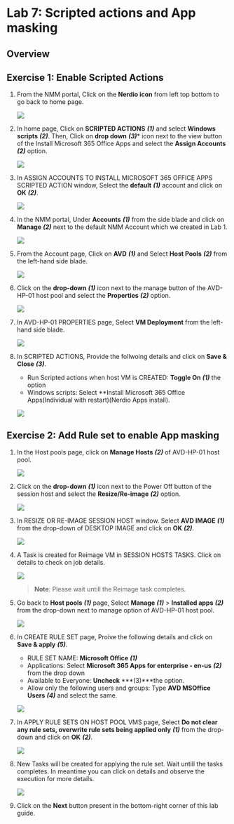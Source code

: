 # Lab 7: Scripted actions and App masking

## Overview



## Exercise 1: Enable Scripted Actions

1. From the NMM portal, Click on the **Nerdio icon** from left top bottom to go back to home page.

   ![](media/sa1.png)
      
1. In home page, Click on **SCRIPTED ACTIONS** ***(1)*** and select **Windows scripts** ***(2)***. Then, Click on **drop down** ***(3)**** icon next to the view button of the Install Microsoft 365 Office Apps and select the **Assign Accounts** ***(2)*** option.

   ![](media/sa2.png)
   
1. In ASSIGN ACCOUNTS TO INSTALL MICROSOFT 365 OFFICE APPS SCRIPTED ACTION window, Select the **default** ***(1)*** account and click on **OK** ***(2)***.

   ![](media/sa3.png)
   
1. In the NMM portal, Under **Accounts** ***(1)*** from the side blade and click on **Manage** ***(2)*** next to the default NMM Account which we created in Lab 1.

   ![](media/sa4.png)
   
1. From the Account page, Click on **AVD** ***(1)*** and Select **Host Pools** ***(2)*** from the left-hand side blade.

   ![](media/2s5.png)
   
1. Click on the **drop-down** ***(1)*** icon next to the manage button of the AVD-HP-01 host pool and select the **Properties** ***(2)*** option.

   ![](media/sa5.png)
   
1. In AVD-HP-01 PROPERTIES page, Select **VM Deployment** from the left-hand side blade.

   ![](media/sa6.png)
   
1. In SCRIPTED ACTIONS, Provide the follwoing details and click on **Save & Close** ***(3)***.

   - Run Scripted actions when host VM is CREATED: **Toggle On** ***(1)*** the option
   - Windows scripts: Select **Install Microsoft 365 Office Apps(Individual with restart)(Nerdio Apps install).

   ![](media/sa10.png)
   
## Exercise 2: Add Rule set to enable App masking
   
1. In the Host pools page, click on **Manage Hosts** ***(2)*** of AVD-HP-01 host pool.

   ![](media/2ss11.png)
   
1. Click on the **drop-down** ***(1)*** icon next to the Power Off button of the session host and select the **Resize/Re-image** ***(2)*** option.

   ![](media/sa7.png)
   
1. In RESIZE OR RE-IMAGE SESSION HOST window. Select **AVD IMAGE** ***(1)*** from the drop-down of DESKTOP IMAGE and click on **OK** ***(2)***.

   ![](media/sa8.png)
   
1. A Task is created for Reimage VM in SESSION HOSTS TASKS. Click on details to check on job details.

   ![](media/sa9.png)
   
   >**Note**: Please wait untill the Reimage task completes.

1. Go back to **Host pools** ***(1)*** page, Select **Manage** ***(1)*** > **Installed apps** ***(2)*** from the drop-down next to manage option of AVD-HP-01 host pool.

   ![](media/sa14.png)

1. In CREATE RULE SET page, Proive the following details and click on **Save & apply** ***(5)***.

   - RULE SET NAME: **Microsoft Office** ***(1)***
   - Applications: Select **Microsoft 365 Apps for enterprise - en-us** ***(2)*** from the drop down
   - Available to Everyone: **Uncheck** ***(3)***the option.
   - Allow only the following users and groups: Type **AVD MSOffice Users** ***(4)*** and select the same.

   ![](media/sa12.png)
   
1. In APPLY RULE SETS ON HOST POOL VMS page, Select **Do not clear any rule sets, overwrite rule sets being applied only** ***(1)*** from the drop-down and click on **OK** ***(2)***.

   ![](media/sa13.png)
   
1. New Tasks will be created for applying the rule set. Wait untill the tasks completes. In meantime you can click on details and observe the execution for more details.

   ![](media/sa15.png)
   
1. Click on the **Next** button present in the bottom-right corner of this lab guide.



